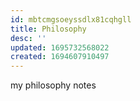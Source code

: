 ```yaml
---
id: mbtcmgsoeyssdlx81cqhgll
title: Philosophy
desc: ''
updated: 1695732568022
created: 1694607910497
---
```

my philosophy notes